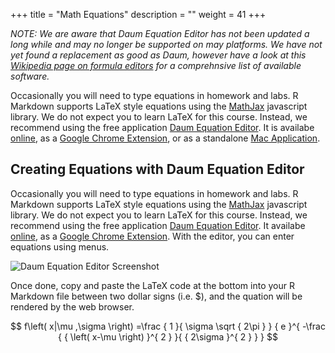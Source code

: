 +++
title = "Math Equations"
description = ""
weight = 41
+++

<script type="text/javascript" async src="https://cdnjs.cloudflare.com/ajax/libs/mathjax/2.7.1/MathJax.js?config=TeX-MML-AM_CHTML">
</script>

*NOTE: We are aware that Daum Equation Editor has not been updated a long while and may no longer be supported on may platforms. We have not yet found a replacement as good as Daum, however have a look at this [Wikipedia page on formula editors](https://en.wikipedia.org/wiki/Formula_editor) for a comprehnsive list of available software.*

Occasionally you will need to type equations in homework and labs. R Markdown supports LaTeX style equations using the [MathJax](https://www.mathjax.org/) javascript library. We do not expect you to learn LaTeX for this course. Instead, we recommend using the free application [Daum Equation Editor](). It is availabe [online](https://www.mathjax.org/), as a [Google Chrome Extension](https://chrome.google.com/webstore/detail/daum-equation-editor/dinfmiceliiomokeofbocegmacmagjhe?hl=en), or as a standalone [Mac Application](https://www.google.com/url?sa=t&rct=j&q=&esrc=s&source=web&cd=3&cad=rja&uact=8&ved=0CC4QFjACahUKEwiegvqQod3GAhUCmYAKHctnA5M&url=https%3A%2F%2Fitunes.apple.com%2Fus%2Fapp%2Fdaum-equation-editor%2Fid540665783%3Fmt%3D12&ei=WGKmVZ72DIKyggTLz42YCQ&usg=AFQjCNH69beGYAfr5ojnPILLNOG-goN9sw&sig2=Qw7QV80X8gZjrNyY9PkMHA). 

## Creating Equations with Daum Equation Editor

Occasionally you will need to type equations in homework and labs. R Markdown supports LaTeX style equations using the [MathJax](https://www.mathjax.org/) javascript library. We do not expect you to learn LaTeX for this course. Instead, we recommend using the free application [Daum Equation Editor](). It availabe [online](https://www.mathjax.org/), as a [Google Chrome Extension](https://chrome.google.com/webstore/detail/daum-equation-editor/dinfmiceliiomokeofbocegmacmagjhe?hl=en). With the editor, you can enter equations using menus. 

![Daum Equation Editor Screenshot](/images/DaumScreen.png)

Once done, copy and paste the LaTeX code at the bottom into your R Markdown file between two dollar signs (i.e. $), and the quation will be rendered by the web browser.

$$ f\left( x|\mu ,\sigma  \right) =\frac { 1 }{ \sigma \sqrt { 2\pi  }  } { e }^{ -\frac { { \left( x-\mu  \right)  }^{ 2 } }{ { 2\sigma  }^{ 2 } }  } $$


